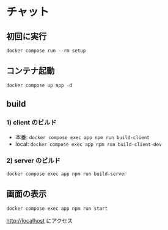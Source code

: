 # チャット

## 初回に実行

`docker compose run --rm setup`

## コンテナ起動

`docker compose up app -d`

## build

### 1) client のビルド

- 本番: `docker compose exec app npm run build-client`
- local: `docker compose exec app npm run build-client-dev`

### 2) server のビルド

`docker compose exec app npm run build-server`

## 画面の表示

`docker compose exec app npm run start`

<http://localhost> にアクセス
